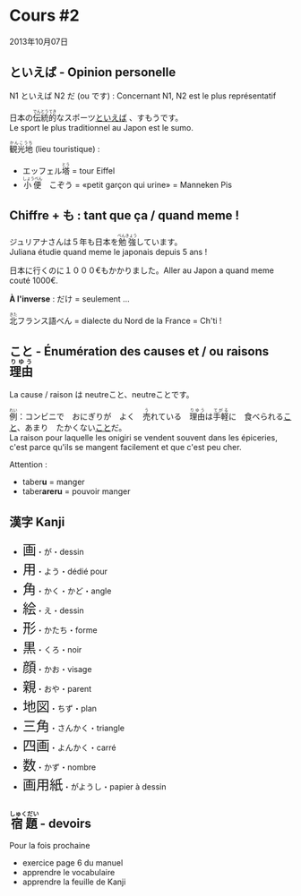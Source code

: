 Cours #2
========

2013年10月07日

といえば - Opinion personelle
-----------------

N1 といえば N2 だ (ou です) : Concernant N1, N2 est le plus représentatif

日本の<ruby><rb>伝統的</rb><rp>【</rp><rt>でんとうてき</rt><rp>】</rp></ruby>なスポーツ<u>といえば</u> 、すもうです。    
Le sport le plus traditionnel au Japon est le sumo.

<ruby><rb>観光地</rb><rp>【</rp><rt>かんこうち</rt><rp>】</rp></ruby> (lieu touristique) :

* エッフェル<ruby><rb>塔</rb><rp>【</rp><rt>とう</rt><rp>】</rp></ruby> = tour Eiffel
* <ruby><rb>小便</rb><rp>【</rp><rt>しょうべん</rt><rp>】</rp></ruby>　こぞう = «petit garçon qui urine» = Manneken Pis

Chiffre + も : tant que ça / quand meme !
--------------------------

ジュリアナさんは５年も日本を<ruby><rb>勉強</rb><rp>【</rp><rt>べんきょう</rt><rp>】</rp></ruby>しています。   
Juliana étudie quand meme le japonais depuis 5 ans !

日本に行くのに１０００€もかかりました。Aller au Japon a quand meme couté 1000€.

**À l'inverse** : だけ = seulement …

<ruby><rb>北</rb><rp>【</rp><rt>きた</rt><rp>】</rp></ruby>フランス語べん = dialecte du Nord de la France = Ch'ti !

こと - Énumération des causes et / ou raisons <ruby><rb>理由</rb><rp>【</rp><rt>りゆう</rt><rp>】</rp></ruby>
--------------------

La cause / raison は neutreこと、neutreことです。

<ruby><rb>例</rb><rp>【</rp><rt>れい</rt><rp>】</rp></ruby>：コンビニで　おにぎりが　よく　<ruby><rb>売</rb><rp>【</rp><rt>う</rt><rp>】</rp></ruby>れている　<ruby><rb>理由</rb><rp>【</rp><rt>りゆう</rt><rp>】</rp></ruby>は<ruby><rb>手軽</rb><rp>【</rp><rt>てがる</rt><rp>】</rp></ruby>に　食べられる<u>こと</u>、あまり　たかくない<u>こと</u>だ。    
La raison pour laquelle les onigiri se vendent souvent dans les épiceries, c'est parce qu'ils se mangent facilement et que c'est peu cher.

Attention : 

* taber**u** = manger
* taber**areru** = pouvoir manger

漢字 Kanji
----------

* <font size="+2">画</font>・が・dessin
* <font size="+2">用</font>・よう・dédié pour
* <font size="+2">角</font>・かく・かど・angle
* <font size="+2">絵</font>・え・dessin
* <font size="+2">形</font>・かたち・forme
* <font size="+2">黒</font>・くろ・noir
* <font size="+2">顔</font>・かお・visage
* <font size="+2">親</font>・おや・parent
* <font size="+2">地図</font>・ちず・plan
* <font size="+2">三角</font>・さんかく・triangle
* <font size="+2">四画</font>・よんかく・carré
* <font size="+2">数</font>・かず・nombre
* <font size="+2">画用紙</font>・がようし・papier à dessin

<ruby><rb>宿題</rb><rp>【</rp><rt>しゅくだい</rt><rp>】</rp></ruby> - devoirs
-----------

Pour la fois prochaine

* exercice page 6 du manuel
* apprendre le vocabulaire
* apprendre la feuille de Kanji

